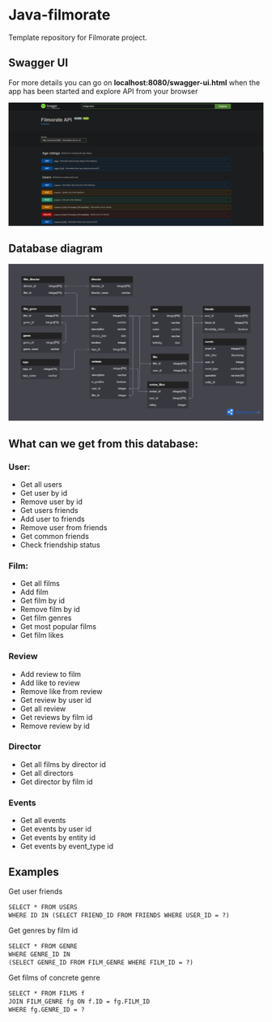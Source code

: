 # Java-filmorate

Template repository for Filmorate project.

## Swagger UI

For more details you can go on **localhost:8080/swagger-ui.html** when the app has been started
and explore API from your browser

![](swagger.png)

## Database diagram

![](schema.png)

## What can we get from this database:

### User:

+ Get all users
+ Get user by id
+ Remove user by id
+ Get users friends
+ Add user to friends
+ Remove user from friends
+ Get common friends
+ Check friendship status

### Film:

+ Get all films
+ Add film
+ Get film by id
+ Remove film by id
+ Get film genres
+ Get most popular films
+ Get film likes

### Review
+ Add review to film
+ Add like to review
+ Remove like from review
+ Get review by user id
+ Get all review
+ Get reviews by film id
+ Remove review by id

### Director
+ Get all films by director id
+ Get all directors
+ Get director by film id

### Events
+ Get all events
+ Get events by user id
+ Get events by entity id
+ Get events by event_type id

## Examples

Get user friends

```postgres-psql
SELECT * FROM USERS 
WHERE ID IN (SELECT FRIEND_ID FROM FRIENDS WHERE USER_ID = ?)
 ```

Get genres by film id

```postgres-psql
SELECT * FROM GENRE 
WHERE GENRE_ID IN 
(SELECT GENRE_ID FROM FILM_GENRE WHERE FILM_ID = ?)
 ```

Get films of concrete genre

```postgres-psql
SELECT * FROM FILMS f
JOIN FILM_GENRE fg ON f.ID = fg.FILM_ID
WHERE fg.GENRE_ID = ?
 ```
